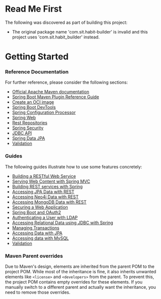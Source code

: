 # Read Me First
The following was discovered as part of building this project:

* The original package name 'com.sit.habit-builder' is invalid and this project uses 'com.sit.habit_builder' instead.

# Getting Started

### Reference Documentation
For further reference, please consider the following sections:

* [Official Apache Maven documentation](https://maven.apache.org/guides/index.html)
* [Spring Boot Maven Plugin Reference Guide](https://docs.spring.io/spring-boot/3.3.3/maven-plugin)
* [Create an OCI image](https://docs.spring.io/spring-boot/3.3.3/maven-plugin/build-image.html)
* [Spring Boot DevTools](https://docs.spring.io/spring-boot/docs/3.3.3/reference/htmlsingle/index.html#using.devtools)
* [Spring Configuration Processor](https://docs.spring.io/spring-boot/docs/3.3.3/reference/htmlsingle/index.html#appendix.configuration-metadata.annotation-processor)
* [Spring Web](https://docs.spring.io/spring-boot/docs/3.3.3/reference/htmlsingle/index.html#web)
* [Rest Repositories](https://docs.spring.io/spring-boot/docs/3.3.3/reference/htmlsingle/index.html#howto.data-access.exposing-spring-data-repositories-as-rest)
* [Spring Security](https://docs.spring.io/spring-boot/docs/3.3.3/reference/htmlsingle/index.html#web.security)
* [JDBC API](https://docs.spring.io/spring-boot/docs/3.3.3/reference/htmlsingle/index.html#data.sql)
* [Spring Data JPA](https://docs.spring.io/spring-boot/docs/3.3.3/reference/htmlsingle/index.html#data.sql.jpa-and-spring-data)
* [Validation](https://docs.spring.io/spring-boot/docs/3.3.3/reference/htmlsingle/index.html#io.validation)

### Guides
The following guides illustrate how to use some features concretely:

* [Building a RESTful Web Service](https://spring.io/guides/gs/rest-service/)
* [Serving Web Content with Spring MVC](https://spring.io/guides/gs/serving-web-content/)
* [Building REST services with Spring](https://spring.io/guides/tutorials/rest/)
* [Accessing JPA Data with REST](https://spring.io/guides/gs/accessing-data-rest/)
* [Accessing Neo4j Data with REST](https://spring.io/guides/gs/accessing-neo4j-data-rest/)
* [Accessing MongoDB Data with REST](https://spring.io/guides/gs/accessing-mongodb-data-rest/)
* [Securing a Web Application](https://spring.io/guides/gs/securing-web/)
* [Spring Boot and OAuth2](https://spring.io/guides/tutorials/spring-boot-oauth2/)
* [Authenticating a User with LDAP](https://spring.io/guides/gs/authenticating-ldap/)
* [Accessing Relational Data using JDBC with Spring](https://spring.io/guides/gs/relational-data-access/)
* [Managing Transactions](https://spring.io/guides/gs/managing-transactions/)
* [Accessing Data with JPA](https://spring.io/guides/gs/accessing-data-jpa/)
* [Accessing data with MySQL](https://spring.io/guides/gs/accessing-data-mysql/)
* [Validation](https://spring.io/guides/gs/validating-form-input/)

### Maven Parent overrides

Due to Maven's design, elements are inherited from the parent POM to the project POM.
While most of the inheritance is fine, it also inherits unwanted elements like `<license>` and `<developers>` from the parent.
To prevent this, the project POM contains empty overrides for these elements.
If you manually switch to a different parent and actually want the inheritance, you need to remove those overrides.

